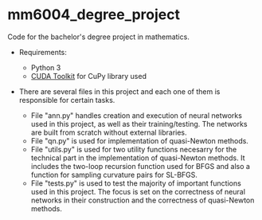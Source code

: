 # mm6004_degree_project

Code for the bachelor's degree project in mathematics.

* Requirements:
  * Python 3
  * [CUDA Toolkit](https://developer.nvidia.com/cuda-downloads) for CuPy library used

* There are several files in this project and each one of them is responsible for certain tasks.
  * File "ann.py" handles creation and execution of neural networks used in this project, as well as their training/testing. The
    networks are built from scratch without external libraries.
  * File "qn.py" is used for implementation of quasi-Newton methods.
  * File "utils.py" is used for two utility functions necesarry for the technical part in the implementation of quasi-Newton methods.
    It includes the two-loop recursion function used for BFGS and also a function for sampling curvature pairs for SL-BFGS.
  * File "tests.py" is used to test the majority of important functions used in this project. The focus is set on the correctness of
    neural networks in their construction and the correctness of quasi-Newton methods.

